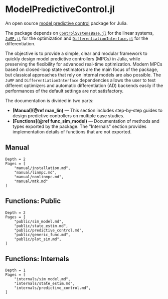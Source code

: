 # ModelPredictiveControl.jl

An open source [model predictive control](https://en.wikipedia.org/wiki/Model_predictive_control)
package for Julia.

The package depends on [`ControlSystemsBase.jl`](https://github.com/JuliaControl/ControlSystems.jl)
for the linear systems, [`JuMP.jl`](https://github.com/jump-dev/JuMP.jl) for the
optimization and [`DifferentiationInterface.jl`](https://github.com/JuliaDiff/DifferentiationInterface.jl)
for the differentiation.

The objective is to provide a simple, clear and modular framework to quickly design model
predictive controllers (MPCs) in Julia, while preserving the flexibility for advanced
real-time optimization. Modern MPCs based on closed-loop state estimators are the main focus
of the package, but classical approaches that rely on internal models are also possible. The
`JuMP` and `DifferentiationInterface` dependencies allows the user to test different
optimizers and automatic differentiation (AD) backends easily if the performances of the
default settings are not satisfactory.

The documentation is divided in two parts:

- **[Manual](@ref man_lin)** — This section includes step-by-step guides to design
  predictive controllers on multiple case studies.
- **[Functions](@ref func_sim_model)** — Documentation of methods and types exported by the
  package. The "Internals" section provides implementation details of functions that are
  not exported.

## Manual

```@contents
Depth = 2
Pages = [
    "manual/installation.md",
    "manual/linmpc.md",
    "manual/nonlinmpc.md",
    "manual/mtk.md"
]
```

## Functions: Public

```@contents
Depth = 2
Pages = [
    "public/sim_model.md",
    "public/state_estim.md",
    "public/predictive_control.md",
    "public/generic_func.md",
    "public/plot_sim.md",
]
```

## Functions: Internals

```@contents
Depth = 1
Pages = [
    "internals/sim_model.md",
    "internals/state_estim.md",
    "internals/predictive_control.md",
]
```
